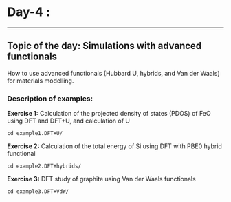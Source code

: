 # Day-4 :
---------

## Topic of the day: Simulations with advanced functionals

How to use advanced functionals (Hubbard U, hybrids, and Van der Waals)
for materials modelling.


### Description of examples:

**Exercise 1:** Calculation of the projected density of states (PDOS)
of FeO using DFT and DFT+U, and calculation of U 

    cd example1.DFT+U/

**Exercise 2:** Calculation of the total energy of Si using DFT with
PBE0 hybrid functional

    cd example2.DFT+hybrids/

**Exercise 3:** DFT study of graphite using Van der Waals functionals

    cd example3.DFT+VdW/
